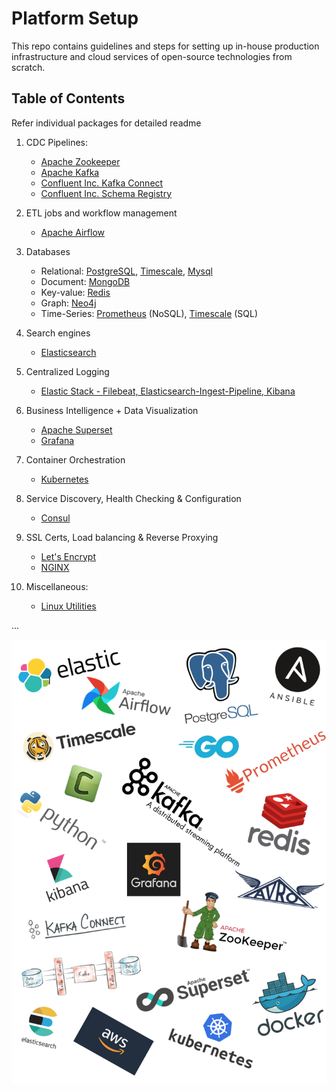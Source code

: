 # Platform Setup
This repo contains guidelines and steps for setting up in-house production infrastructure and cloud services of open-source technologies from scratch.

## Table of Contents
Refer individual packages for detailed readme

1. CDC Pipelines:
    * [Apache Zookeeper](https://github.com/abhishektripathi24/platform-setup/tree/master/apache-zookeeper)
    * [Apache Kafka](https://github.com/abhishektripathi24/platform-setup/tree/master/apache-kafka)
    * [Confluent Inc. Kafka Connect](https://github.com/abhishektripathi24/platform-setup/tree/master/confluentinc-kafka-connect)
    * [Confluent Inc. Schema Registry](https://github.com/abhishektripathi24/platform-setup/tree/master/confluentinc-schema-registry)

2. ETL jobs and workflow management
    * [Apache Airflow](https://github.com/abhishektripathi24/platform-setup/tree/master/apache-airflow)

3. Databases
    * Relational: [PostgreSQL](https://github.com/abhishektripathi24/platform-setup/tree/master/postgres), [Timescale](https://github.com/abhishektripathi24/platform-setup/tree/master/timescale), [Mysql](https://github.com/abhishektripathi24/platform-setup/tree/master/mysql)
    * Document: [MongoDB](https://github.com/abhishektripathi24/platform-setup/tree/master/mongo)
    * Key-value: [Redis](https://github.com/abhishektripathi24/platform-setup/tree/master/redis) 
    * Graph: [Neo4j](https://github.com/abhishektripathi24/platform-setup/tree/master/neo4j)
    * Time-Series: [Prometheus](https://github.com/abhishektripathi24/platform-setup/tree/master/prometheus) (NoSQL), [Timescale](https://github.com/abhishektripathi24/platform-setup/tree/master/timescale) (SQL)

4. Search engines
    * [Elasticsearch](https://github.com/abhishektripathi24/platform-setup/tree/master/elasticsearch)
    
5. Centralized Logging
    * [Elastic Stack - Filebeat, Elasticsearch-Ingest-Pipeline, Kibana](https://github.com/abhishektripathi24/platform-setup/tree/master/elastic-stack)

6. Business Intelligence + Data Visualization
    * [Apache Superset](https://github.com/abhishektripathi24/platform-setup/tree/master/apache-superset)
    * [Grafana](https://github.com/abhishektripathi24/platform-setup/tree/master/grafana)

7. Container Orchestration
    * [Kubernetes](https://github.com/abhishektripathi24/platform-setup/tree/master/kubernetes)

8. Service Discovery, Health Checking & Configuration
    * [Consul](https://github.com/abhishektripathi24/platform-setup/tree/master/consul)

9. SSL Certs, Load balancing & Reverse Proxying
    * [Let's Encrypt](https://github.com/abhishektripathi24/platform-setup/tree/master/letsencrypt/)
    * [NGINX](https://github.com/abhishektripathi24/platform-setup/tree/master/nginx/)

10. Miscellaneous:
    * [Linux Utilities](https://github.com/abhishektripathi24/platform-setup/tree/master/linux/)
    
...

![](logos.png)